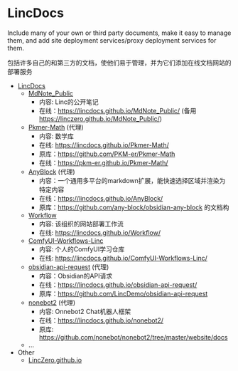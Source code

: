 # LincDocs

Include many of your own or third party documents, make it easy to manage them, and add site deployment services/proxy deployment services for them.

包括许多自己的和第三方的文档，使他们易于管理，并为它们添加在线文档网站的部署服务

- [LincDocs](https://lincdocs.github.io/)
  - [MdNote_Public](https://github.com/LincDocs/MdNote_Public)
    - 内容: Linc的公开笔记
    - 在线：https://lincdocs.github.io/MdNote_Public/ (备用 https://linczero.github.io/MdNote_Public/) 
  - [Pkmer-Math](https://github.com/LincDocs/Pkmer-Math) (代理)
    - 内容: 数学库
    - 在线: https://lincdocs.github.io/Pkmer-Math/
    - 原库：https://github.com/PKM-er/Pkmer-Math
    - 在线：https://pkm-er.github.io/Pkmer-Math/
  - [AnyBlock](https://github.com/LincDocs/AnyBlock) (代理)
    - 内容：一个通用多平台的markdown扩展，能快速选择区域并渲染为特定内容
    - 在线：https://lincdocs.github.io/AnyBlock/
    - 原库：https://github.com/any-block/obsidian-any-block 的文档构
  - [Workflow](https://github.com/LincDocs/Workflow)
    - 内容: 该组织的网站部署工作流
    - 在线: https://lincdocs.github.io/Workflow/
  - [ComfyUI-Workflows-Linc](https://github.com/LincDocs/ComfyUI-Workflows-Linc)
    - 内容: 个人的ComfyUI学习仓库
    - 在线: https://lincdocs.github.io/ComfyUI-Workflows-Linc/
  - [obsidian-api-request](https://github.com/LincDocs/obsidian-api-request) (代理)
    - 内容：Obsidian的API请求
    - 在线：https://lincdocs.github.io/obsidian-api-request/
    - 原库：https://github.com/LincDemo/obsidian-api-request
  - [nonebot2](https://github.com/LincDocs/nonebot2) (代理)
    - 内容: Onnebot2 Chat机器人框架
    - 在线：https://lincdocs.github.io/nonebot2/
    - 原库: https://github.com/nonebot/nonebot2/tree/master/website/docs 
  - ...
- Other
  - [LincZero.github.io](https://linczero.github.io/)
